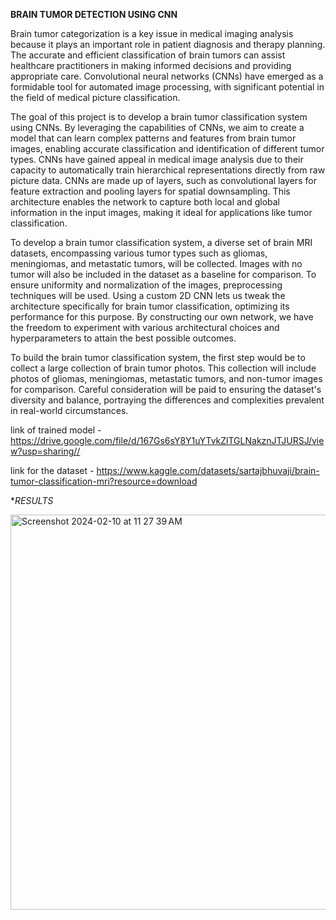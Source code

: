 **BRAIN TUMOR DETECTION USING CNN**

Brain tumor categorization is a key issue in medical imaging analysis because it plays an important role in patient diagnosis and therapy planning. The accurate and efficient classification of brain tumors can assist healthcare practitioners in making informed decisions and providing appropriate care. Convolutional neural networks (CNNs) have emerged as a formidable tool for automated image processing, with significant potential in the field of medical picture classification.

The goal of this project is to develop a brain tumor classification system using CNNs. By leveraging the capabilities of CNNs, we aim to create a model that can learn complex patterns and features from brain tumor images, enabling accurate classification and identification of different tumor types.
CNNs have gained appeal in medical image analysis due to their capacity to automatically train hierarchical representations directly from raw picture data. CNNs are made up of layers, such as convolutional layers for feature extraction and pooling layers for spatial downsampling. This architecture enables the network to capture both local and global information in the input images, making it ideal for applications like tumor classification.

To develop a brain tumor classification system, a diverse set of brain MRI datasets, encompassing various tumor types such as gliomas, meningiomas, and metastatic tumors, will be collected. Images with no tumor will also be included in the dataset as a baseline for comparison. To ensure uniformity and normalization of the images, preprocessing techniques will be used.
Using a custom 2D CNN lets us tweak the architecture specifically for brain tumor classification, optimizing its performance for this purpose. By constructing our own network, we have the freedom to experiment with various architectural choices and hyperparameters to attain the best possible outcomes.

To build the brain tumor classification system, the first step would be to collect a large collection of brain tumor photos. This collection will include photos of gliomas, meningiomas, metastatic tumors, and non-tumor images for comparison. Careful consideration will be paid to ensuring the dataset's diversity and balance, portraying the differences and complexities prevalent in real-world circumstances.


link of trained model - https://drive.google.com/file/d/167Gs6sY8Y1uYTvkZlTGLNakznJTJURSJ/view?usp=sharing//

link for the dataset - https://www.kaggle.com/datasets/sartajbhuvaji/brain-tumor-classification-mri?resource=download

**RESULTS*

<img width="632" alt="Screenshot 2024-02-10 at 11 27 39 AM" src="https://github.com/pallavisharma03/images/assets/137420837/b95f2051-145e-4cdf-a3e7-0846797d4723">
